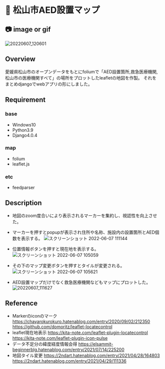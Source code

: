 # 🏥 松山市AED設置マップ

## 📷 image or gif
![20220607_120601](https://user-images.githubusercontent.com/84378453/172287655-3427d000-229c-422a-a0c0-51bce50b1ffc.gif)

## Overview
愛媛県松山市のオープンデータをもとにfoliumで「AED設置箇所,救急医療機関,松山市の医療機関すべて」の場所をプロットしたleafletの地図を作製。
それをまとめdjangoでwebアプリの形にしました。

## Requirement
### base
- Windows10
- Python3.9
- Django4.0.4
### map
- folium
- leaflet.js
### etc
- feedparser

## Description
- 地図のzoom度合いにより表示されるマーカーを集約し、視認性を向上させた。

- マーカーを押すとpopupが表示され住所や名称、施設内の設置箇所とAED個数を表示する。
![スクリーンショット 2022-06-07 111144](https://user-images.githubusercontent.com/84378453/172280924-53afaf55-927f-4ca9-af26-14577ddaf7ad.png)

- 位置情報ボタンを押すと現在地を表示する。
![スクリーンショット 2022-06-07 105059](https://user-images.githubusercontent.com/84378453/172280727-012fce8b-b8e3-4f43-9e35-349b0542b9d0.png)

- その下のマップ変更ボタンを押すとタイルが変更される。
![スクリーンショット 2022-06-07 105621](https://user-images.githubusercontent.com/84378453/172280668-637f9685-b11e-49a3-b6aa-4de690095fc0.png)

- AED設置マップだけでなく救急医療機関などもマップにプロットした。
![20220607_111627](https://user-images.githubusercontent.com/84378453/172281749-00021536-472d-4a2c-a439-166c3d597fa2.gif)

## Reference
- Markerのiconのマーク
https://chayarokurokuro.hatenablog.com/entry/2020/09/02/212350
https://github.com/domoritz/leaflet-locatecontrol
- leaflet現在地表示
https://kita-note.com/leaflet-plugin-locatecontrol
https://kita-note.com/leaflet-plugin-icon-pulse
- データ不足分の緯度経度情報会得
https://elsammit-beginnerblg.hatenablog.com/entry/2021/07/14/225200
- 地図タイル変更
https://2ndart.hatenablog.com/entry/2021/04/28/164803
https://2ndart.hatenablog.com/entry/2021/04/29/111336
